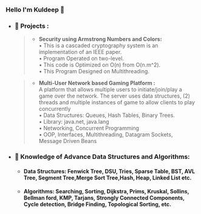 ### Hello I'm Kuldeep 👋

- ### 🔭 Projects :   
    >- **Security using Armstrong Numbers and Colors:**  
        •	This is a cascaded cryptography system is an implementation of an IEEE paper.  
        •	Program Operated on two-level.  
        •	This code is Optimized on O(n) from O(n.m^2).  
        •	This Program Designed on Multithreading.
        
    >- **Multi-User Network based Gaming Platform :**  
        A platform that allows multiple users to initiate/join/play a game over the network. The 
        server uses data structures, (2) threads and multiple instances of game to allow clients to 
        play concurrently
        <br/>•	Data Structures: Queues, Hash Tables, Binary Trees.  
        •	Library: java.net, java.lang
        <br/>•	Networking, Concurrent Programming 
        <br/>•	OOP, Interfaces, Multithreading, Datagram Sockets, Message Driven Beans

- ### 🌱 Knowledge of Advance Data Structures and Algorithms:
    - #### Data Structures: Fenwick Tree, DSU, Tries, Sparse Table, BST, AVL Tree, Segment Tree,Merge Sort Tree,Hash, Heap, Linked List etc.
    - #### Algorithms: Searching, Sorting, Dijkstra, Prims, Kruskal, Sollins, Bellman ford, KMP, Tarjans, Strongly Connected Components, Cycle detection, Bridge Finding, Topological Sorting, etc.
